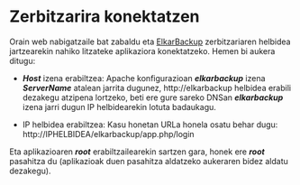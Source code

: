 # Zerbitzarira konektatzen

Orain web nabigatzaile bat zabaldu eta [ElkarBackup](http://elkarbackup.org) zerbitzariaren helbidea jartzearekin nahiko litzateke aplikaziora konektatzeko. Hemen bi aukera ditugu:

- ***Host*** izena erabiltzea: Apache konfigurazioan ***elkarbackup*** izena ***ServerName*** atalean jarrita dugunez, http://elkarbackup helbidea erabili dezakegu atzipena lortzeko, beti ere gure sareko DNSan ***elkarbackup*** izena jarri dugun IP helbidearekin lotuta badaukagu.

- IP helbidea erabiltzea: Kasu honetan URLa honela osatu behar dugu: http://IPHELBIDEA/elkarbackup/app.php/login

Eta aplikazioaren ***root*** erabiltzailearekin sartzen gara, honek ere ***root*** pasahitza du (aplikazioak duen pasahitza aldatzeko aukeraren bidez aldatu dezakegu).
